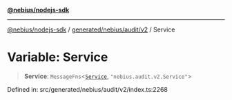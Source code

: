 [**@nebius/nodejs-sdk**](../../../../../README.md)

***

[@nebius/nodejs-sdk](../../../../../README.md) / [generated/nebius/audit/v2](../README.md) / Service

# Variable: Service

> **Service**: `MessageFns`\<[`Service`](../interfaces/Service.md), `"nebius.audit.v2.Service"`\>

Defined in: src/generated/nebius/audit/v2/index.ts:2268
